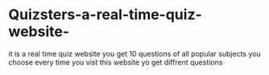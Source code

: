 # Quizsters-a-real-time-quiz-website- 
it is a real time quiz website 
you get 10 questions of all popular subjects you choose
every time you vist this website yo get diffrent questions
